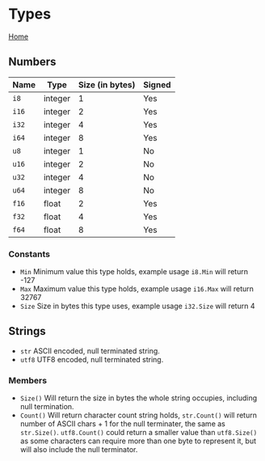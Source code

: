 # Types

[Home](index)

## Numbers

| Name   | Type    | Size (in bytes) | Signed |
|--------|---------|-----------------|--------|
| `i8`   | integer | 1               | Yes    |
| `i16`  | integer | 2               | Yes    |
| `i32`  | integer | 4               | Yes    |
| `i64`  | integer | 8               | Yes    |
| `u8`   | integer | 1               | No     |
| `u16`  | integer | 2               | No     |
| `u32`  | integer | 4               | No     |
| `u64`  | integer | 8               | No     |
| `f16`  | float   | 2               | Yes    |
| `f32`  | float   | 4               | Yes    |
| `f64`  | float   | 8               | Yes    |

### Constants

- `Min` Minimum value this type holds, example usage `i8.Min` will return -127
- `Max` Maximum value this type holds, example usage `i16.Max` will return 32767
- `Size` Size in bytes this type uses, example usage `i32.Size` will return 4

## Strings

- `str` ASCII encoded, null terminated string.
- `utf8` UTF8 encoded, null terminated string.

### Members

- `Size()` Will return the size in bytes the whole string occupies, including null termination.
- `Count()` Will return character count string holds, `str.Count()` will return number of ASCII chars + 1 for the null terminater, the same as `str.Size()`. `utf8.Count()` could return a smaller value than `utf8.Size()` as some characters can require more than one byte to represent it, but will also include the null terminator.
